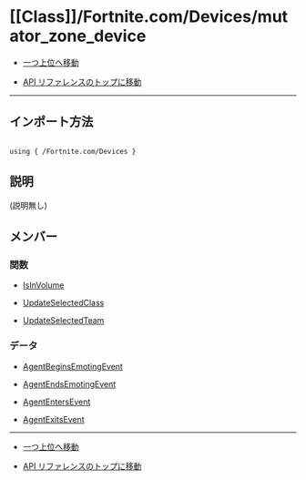 # [[Class]]/Fortnite.com/Devices/mutator_zone_device

- [一つ上位へ移動](../main.md)

- [API リファレンスのトップに移動](/main.md)

---

## インポート方法

```verse

using { /Fortnite.com/Devices }

```

## 説明

(説明無し)

## メンバー

### 関数

- [IsInVolume](./F_IsInVolume/main.md)

- [UpdateSelectedClass](./F_UpdateSelectedClass/main.md)

- [UpdateSelectedTeam](./F_UpdateSelectedTeam/main.md)

### データ

- [AgentBeginsEmotingEvent](./D_AgentBeginsEmotingEvent/main.md)

- [AgentEndsEmotingEvent](./D_AgentEndsEmotingEvent/main.md)

- [AgentEntersEvent](./D_AgentEntersEvent/main.md)

- [AgentExitsEvent](./D_AgentExitsEvent/main.md)

---

- [一つ上位へ移動](../main.md)

- [API リファレンスのトップに移動](/main.md)
